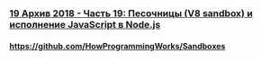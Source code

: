 ### [19 Архив 2018 - Часть 19: Песочницы (V8 sandbox) и исполнение JavaScript в Node.js](https://www.youtube.com/watch?v=WnCwXvhscPM)

#### https://github.com/HowProgrammingWorks/Sandboxes

